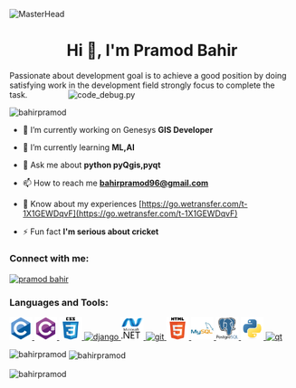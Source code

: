 ![MasterHead](https://user-images.githubusercontent.com/65373279/148280039-301b677b-74e7-49f8-af75-15e7c9253d74.png)
<h1 align="center">Hi 👋, I'm Pramod Bahir</h1
<h3 align="center">Passionate about development goal is to achieve a good position by doing satisfying work in the development field strongly focus to complete the task.</h3>
<img align="right" alt="code_debug.py" width="400"  src="https://camo.githubusercontent.com/34e2391334d75246d9c86c0a470a4b5606ab4dc84fb803930bc89635b4fce9c9/68747470733a2f2f7777772e6c616d626461746573742e636f6d2f7265736f75726365732f696d616765732f6e65777332342e676966">

<p align="left"> <img src="https://komarev.com/ghpvc/?username=bahirpramod&label=Profile%20views&color=0e75b6&style=flat" alt="bahirpramod" /> </p>

- 🔭 I’m currently working on Genesys **GIS Developer**

- 🌱 I’m currently learning **ML,AI**

- 💬 Ask me about **python pyQgis,pyqt**

- 📫 How to reach me **bahirpramod96@gmail.com**

- 📄 Know about my experiences [https://go.wetransfer.com/t-1X1GEWDqvF](https://go.wetransfer.com/t-1X1GEWDqvF)

- ⚡ Fun fact **I'm serious about cricket**

<h3 align="left">Connect with me:</h3>
<p align="left">
<a href="[https://linkedin.com/in/pramod bahir](https://www.linkedin.com/in/pramod-bahir-5609ab191/)" target="blank"><img align="center" src="https://raw.githubusercontent.com/rahuldkjain/github-profile-readme-generator/master/src/images/icons/Social/linked-in-alt.svg" alt="pramod bahir" height="30" width="40" /></a>
<a href="[https://instagram.com/cod_debug.py](https://instagram.com/code_debug.py?igshid=OGQ5ZDc2ODk2ZA==)" target="blank><img align="center" src="https://raw.githubusercontent.com/rahuldkjain/github-profile-readme-generator/master/src/images/icons/Social/instagram.svg" alt="cod_debug.py" height="30" width="40" /></a>
</p>

<h3 align="left">Languages and Tools:</h3>
<p align="left"> <a href="https://www.cprogramming.com/" target="_blank" rel="noreferrer"> <img src="https://raw.githubusercontent.com/devicons/devicon/master/icons/c/c-original.svg" alt="c" width="40" height="40"/> </a> <a href="https://www.w3schools.com/cs/" target="_blank" rel="noreferrer"> <img src="https://raw.githubusercontent.com/devicons/devicon/master/icons/csharp/csharp-original.svg" alt="csharp" width="40" height="40"/> </a> <a href="https://www.w3schools.com/css/" target="_blank" rel="noreferrer"> <img src="https://raw.githubusercontent.com/devicons/devicon/master/icons/css3/css3-original-wordmark.svg" alt="css3" width="40" height="40"/> </a> <a href="https://www.djangoproject.com/" target="_blank" rel="noreferrer"> <img src="https://cdn.worldvectorlogo.com/logos/django.svg" alt="django" width="40" height="40"/> </a> <a href="https://dotnet.microsoft.com/" target="_blank" rel="noreferrer"> <img src="https://raw.githubusercontent.com/devicons/devicon/master/icons/dot-net/dot-net-original-wordmark.svg" alt="dotnet" width="40" height="40"/> </a> <a href="https://git-scm.com/" target="_blank" rel="noreferrer"> <img src="https://www.vectorlogo.zone/logos/git-scm/git-scm-icon.svg" alt="git" width="40" height="40"/> </a> <a href="https://www.w3.org/html/" target="_blank" rel="noreferrer"> <img src="https://raw.githubusercontent.com/devicons/devicon/master/icons/html5/html5-original-wordmark.svg" alt="html5" width="40" height="40"/> </a> <a href="https://www.mysql.com/" target="_blank" rel="noreferrer"> <img src="https://raw.githubusercontent.com/devicons/devicon/master/icons/mysql/mysql-original-wordmark.svg" alt="mysql" width="40" height="40"/> </a> <a href="https://www.postgresql.org" target="_blank" rel="noreferrer"> <img src="https://raw.githubusercontent.com/devicons/devicon/master/icons/postgresql/postgresql-original-wordmark.svg" alt="postgresql" width="40" height="40"/> </a> <a href="https://www.python.org" target="_blank" rel="noreferrer"> <img src="https://raw.githubusercontent.com/devicons/devicon/master/icons/python/python-original.svg" alt="python" width="40" height="40"/> </a> <a href="https://www.qt.io/" target="_blank" rel="noreferrer"> <img src="https://upload.wikimedia.org/wikipedia/commons/0/0b/Qt_logo_2016.svg" alt="qt" width="40" height="40"/> </a> </p>

<p><img align="left" src="https://github-readme-stats.vercel.app/api/top-langs?username=bahirpramod&show_icons=true&locale=en&layout=compact" alt="bahirpramod" /></p>

<p>&nbsp;<img align="center" src="https://github-readme-stats.vercel.app/api?username=bahirpramod&show_icons=true&locale=en" alt="bahirpramod" /></p>

<p><img align="center" src="https://github-readme-streak-stats.herokuapp.com/?user=bahirpramod&" alt="bahirpramod" /></p>

